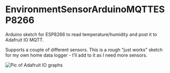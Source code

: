 # EnvironmentSensorArduinoMQTTESP8266
Arduino sketch for ESP8266 to read temperature/humidity and post it to Adafruit IO MQTT.

Supports a couple of different sensors.
This is a rough "just works" sketch for my own home data logger - I'll add to it as I need more sensors.

![Pic of Adafruit IO graphs](/example_pic_.png)
